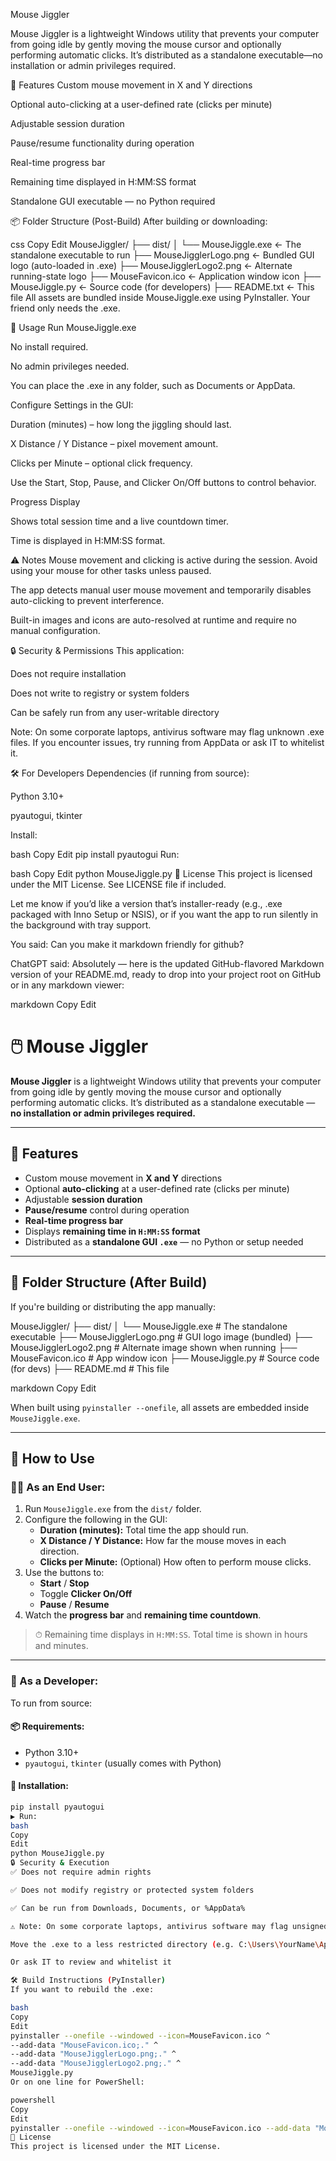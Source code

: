 Mouse Jiggler

Mouse Jiggler is a lightweight Windows utility that prevents your computer from going idle by gently moving the mouse cursor and optionally performing automatic clicks. It’s distributed as a standalone executable—no installation or admin privileges required.

🔧 Features
Custom mouse movement in X and Y directions

Optional auto-clicking at a user-defined rate (clicks per minute)

Adjustable session duration

Pause/resume functionality during operation

Real-time progress bar

Remaining time displayed in H:MM:SS format

Standalone GUI executable — no Python required

📦 Folder Structure (Post-Build)
After building or downloading:

css
Copy
Edit
MouseJiggler/
├── dist/
│   └── MouseJiggle.exe         ← The standalone executable to run
├── MouseJigglerLogo.png        ← Bundled GUI logo (auto-loaded in .exe)
├── MouseJigglerLogo2.png       ← Alternate running-state logo
├── MouseFavicon.ico            ← Application window icon
├── MouseJiggle.py              ← Source code (for developers)
├── README.txt                  ← This file
All assets are bundled inside MouseJiggle.exe using PyInstaller. Your friend only needs the .exe.

🚀 Usage
Run MouseJiggle.exe

No install required.

No admin privileges needed.

You can place the .exe in any folder, such as Documents or AppData.

Configure Settings in the GUI:

Duration (minutes) – how long the jiggling should last.

X Distance / Y Distance – pixel movement amount.

Clicks per Minute – optional click frequency.

Use the Start, Stop, Pause, and Clicker On/Off buttons to control behavior.

Progress Display

Shows total session time and a live countdown timer.

Time is displayed in H:MM:SS format.

⚠ Notes
Mouse movement and clicking is active during the session. Avoid using your mouse for other tasks unless paused.

The app detects manual user mouse movement and temporarily disables auto-clicking to prevent interference.

Built-in images and icons are auto-resolved at runtime and require no manual configuration.

🔒 Security & Permissions
This application:

Does not require installation

Does not write to registry or system folders

Can be safely run from any user-writable directory

Note: On some corporate laptops, antivirus software may flag unknown .exe files. If you encounter issues, try running from AppData or ask IT to whitelist it.

🛠 For Developers
Dependencies (if running from source):

Python 3.10+

pyautogui, tkinter

Install:

bash
Copy
Edit
pip install pyautogui
Run:

bash
Copy
Edit
python MouseJiggle.py
📄 License
This project is licensed under the MIT License. See LICENSE file if included.

Let me know if you’d like a version that’s installer-ready (e.g., .exe packaged with Inno Setup or NSIS), or if you want the app to run silently in the background with tray support.







You said:
Can you make it markdown friendly for github?


ChatGPT said:
Absolutely — here is the updated GitHub-flavored Markdown version of your README.md, ready to drop into your project root on GitHub or in any markdown viewer:

markdown
Copy
Edit
# 🖱️ Mouse Jiggler

**Mouse Jiggler** is a lightweight Windows utility that prevents your computer from going idle by gently moving the mouse cursor and optionally performing automatic clicks. It’s distributed as a standalone executable — **no installation or admin privileges required.**

---

## 🔧 Features

- Custom mouse movement in **X and Y** directions
- Optional **auto-clicking** at a user-defined rate (clicks per minute)
- Adjustable **session duration**
- **Pause/resume** control during operation
- **Real-time progress bar**
- Displays **remaining time in `H:MM:SS` format**
- Distributed as a **standalone GUI `.exe`** — no Python or setup needed

---

## 📁 Folder Structure (After Build)

If you're building or distributing the app manually:

MouseJiggler/
├── dist/
│ └── MouseJiggle.exe # The standalone executable
├── MouseJigglerLogo.png # GUI logo image (bundled)
├── MouseJigglerLogo2.png # Alternate image shown when running
├── MouseFavicon.ico # App window icon
├── MouseJiggle.py # Source code (for devs)
├── README.md # This file

markdown
Copy
Edit

When built using `pyinstaller --onefile`, all assets are embedded inside `MouseJiggle.exe`.

---

## 🚀 How to Use

### 🧑‍💻 As an End User:
1. Run `MouseJiggle.exe` from the `dist/` folder.
2. Configure the following in the GUI:
   - **Duration (minutes):** Total time the app should run.
   - **X Distance / Y Distance:** How far the mouse moves in each direction.
   - **Clicks per Minute:** (Optional) How often to perform mouse clicks.
3. Use the buttons to:
   - **Start** / **Stop**
   - Toggle **Clicker On/Off**
   - **Pause** / **Resume**
4. Watch the **progress bar** and **remaining time countdown**.

> ⏱ Remaining time displays in `H:MM:SS`. Total time is shown in hours and minutes.

---

### 🧪 As a Developer:
To run from source:

#### 📦 Requirements:
- Python 3.10+
- `pyautogui`, `tkinter` (usually comes with Python)

#### 🧰 Installation:
```bash
pip install pyautogui
▶️ Run:
bash
Copy
Edit
python MouseJiggle.py
🔒 Security & Execution
✅ Does not require admin rights

✅ Does not modify registry or protected system folders

✅ Can be run from Downloads, Documents, or %AppData%

⚠️ Note: On some corporate laptops, antivirus software may flag unsigned .exe files. If this happens:

Move the .exe to a less restricted directory (e.g. C:\Users\YourName\AppData\Local)

Or ask IT to review and whitelist it

🛠 Build Instructions (PyInstaller)
If you want to rebuild the .exe:

bash
Copy
Edit
pyinstaller --onefile --windowed --icon=MouseFavicon.ico ^
--add-data "MouseFavicon.ico;." ^
--add-data "MouseJigglerLogo.png;." ^
--add-data "MouseJigglerLogo2.png;." ^
MouseJiggle.py
Or on one line for PowerShell:

powershell
Copy
Edit
pyinstaller --onefile --windowed --icon=MouseFavicon.ico --add-data "MouseFavicon.ico;." --add-data "MouseJigglerLogo.png;." --add-data "MouseJigglerLogo2.png;." MouseJiggle.py
📄 License
This project is licensed under the MIT License.
